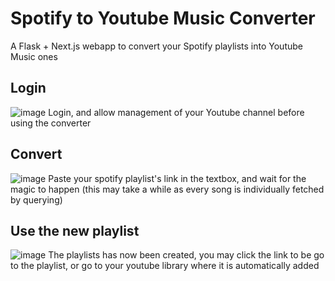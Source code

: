 # Spotify to Youtube Music Converter

A Flask + Next.js webapp to convert your Spotify playlists into Youtube Music ones

## Login
![image](https://github.com/user-attachments/assets/73dc0742-79bd-4302-b18e-48d7f4544a42)
Login, and allow management of your Youtube channel before using the converter

## Convert
![image](https://github.com/user-attachments/assets/2259fb94-6d9e-4804-a33a-3d13370c0c87)
Paste your spotify playlist's link in the textbox, and wait for the magic to happen (this may take a while as every song is individually fetched by querying)

## Use the new playlist
![image](https://github.com/user-attachments/assets/b4154f9a-70b1-4a16-849e-bf9b4d8a0386)
The playlists has now been created, you may click the link to be go to the playlist, or go to your youtube library where it is automatically added
